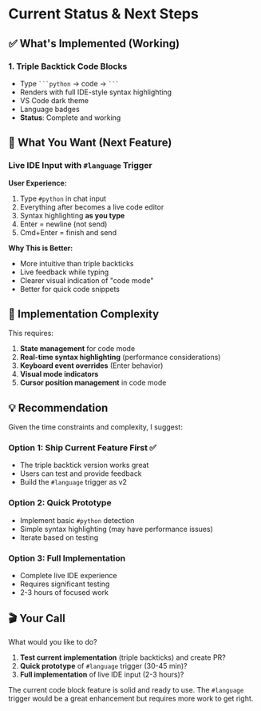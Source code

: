 # Current Status & Next Steps

## ✅ What's Implemented (Working)

### 1. Triple Backtick Code Blocks
- Type ` ```python ` → code → ` ``` `
- Renders with full IDE-style syntax highlighting
- VS Code dark theme
- Language badges
- **Status**: Complete and working

## 🎯 What You Want (Next Feature)

### Live IDE Input with `#language` Trigger

**User Experience:**
1. Type `#python` in chat input
2. Everything after becomes a live code editor
3. Syntax highlighting **as you type**
4. Enter = newline (not send)
5. Cmd+Enter = finish and send

**Why This is Better:**
- More intuitive than triple backticks
- Live feedback while typing
- Clearer visual indication of "code mode"
- Better for quick code snippets

## 🚧 Implementation Complexity

This requires:
1. **State management** for code mode
2. **Real-time syntax highlighting** (performance considerations)
3. **Keyboard event overrides** (Enter behavior)
4. **Visual mode indicators**
5. **Cursor position management** in code mode

## 💡 Recommendation

Given the time constraints and complexity, I suggest:

### Option 1: Ship Current Feature First ✅
- The triple backtick version works great
- Users can test and provide feedback
- Build the `#language` trigger as v2

### Option 2: Quick Prototype
- Implement basic `#python` detection
- Simple syntax highlighting (may have performance issues)
- Iterate based on testing

### Option 3: Full Implementation
- Complete live IDE experience
- Requires significant testing
- 2-3 hours of focused work

## 🎬 Your Call

What would you like to do?
1. **Test current implementation** (triple backticks) and create PR?
2. **Quick prototype** of `#language` trigger (30-45 min)?
3. **Full implementation** of live IDE input (2-3 hours)?

The current code block feature is solid and ready to use. The `#language` trigger would be a great enhancement but requires more work to get right.

